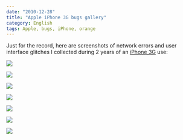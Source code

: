 ```yaml
---
date: "2010-12-28"
title: "Apple iPhone 3G bugs gallery"
category: English
tags: Apple, bugs, iPhone, orange
---
```


Just for the record, here are screenshots of network errors and user interface glitches I collected during 2 years of an [iPhone 3G](https://amzn.com/B001AXA056/?tag=kevideld-20) use:



![](/uploads/2010/IMG_2170.png)

![](/uploads/2010/IMG_3208.png)

![](/uploads/2010/IMG_2158.png)

![](/uploads/2010/IMG_2171.png)

![](/uploads/2010/IMG_3214.png)

![](/uploads/2010/IMG_2177.png)

![](/uploads/2010/IMG_0010.png)

